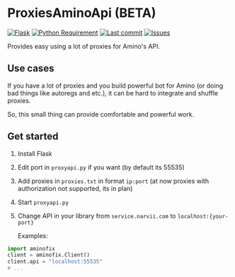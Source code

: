 # ProxiesAminoApi (BETA)
[![Flask](https://img.shields.io/badge/flask-%23000.svg?style=for-the-badge&logo=flask&logoColor=white)](https://flask.palletsprojects.com/en/2.1.x/)
[![Python Requirement](https://img.shields.io/badge/python-%3E%3D3.7-informational?style=for-the-badge)](https://www.python.org/downloads/)
[![Last commit](https://img.shields.io/github/last-commit/toxichead/ProxiedAminoApi?style=for-the-badge)](https://github.com/toxichead/ProxiedAminoApi/commits/main) [![Issues](https://img.shields.io/github/issues/toxichead/ProxiedAminoApi?style=for-the-badge)](https://github.com/toxichead/ProxiedAminoApi/issues)

Provides easy using a lot of proxies for Amino's API.

## Use cases
If you have a lot of proxies and you build powerful bot for Amino (or doing bad things like autoregs and etc.), it can be hard to integrate and shuffle proxies.

So, this small thing can provide comfortable and powerful work.

## Get started
1. Install Flask
2. Edit port in `proxyapi.py` if you want (by default its 55535)
3. Add proxies in `proxies.txt` in format `ip:port` (at now proxies with authorization not supported, its in plan)
4. Start `proxyapi.py`
5. Change API in your library from `service.narvii.com` to `localhost:{your-port}`

   Examples:
   
```python
import aminofix
client = aminofix.Client()
client.api = "localhost:55535"
# ...
```
